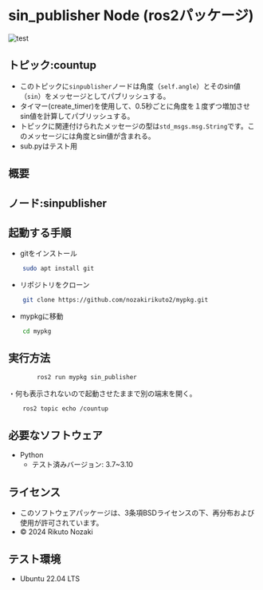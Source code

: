 # sin_publisher Node (ros2パッケージ)
![test](https://github.com/nozakirikuto2/robosys2024/actions/workflows/test.yml/badge.svg)

## トピック:countup

- このトピックに```sinpublisher```ノードは角度（```self.angle```）とそのsin値（```sin```）をメッセージとしてパブリッシュする。
- タイマー(create_timer)を使用して、0.5秒ごとに角度を１度ずつ増加させsin値を計算してパブリッシュする。
- トピックに関連付けられたメッセージの型は```std_msgs.msg.String```です。このメッセージには角度とsin値が含まれる。
- sub.pyはテスト用

## 概要

## ノード:sinpublisher



## 起動する手順

- gitをインストール
```bash
	sudo apt install git
```

- リポジトリをクローン
```bash
	git clone https://github.com/nozakirikuto2/mypkg.git
```

- mypkgに移動
```bash
	cd mypkg
```

## 実行方法

```bash
        ros2 run mypkg sin_publisher
```
・何も表示されないので起動させたままで別の端末を開く。
```bash
	ros2 topic echo /countup
```

## 必要なソフトウェア
- Python
	- テスト済みバージョン: 3.7~3.10

## ライセンス

- このソフトウェアパッケージは、3条項BSDライセンスの下、再分布および使用が許可されています。
- © 2024 Rikuto Nozaki

## テスト環境

-  Ubuntu 22.04 LTS

